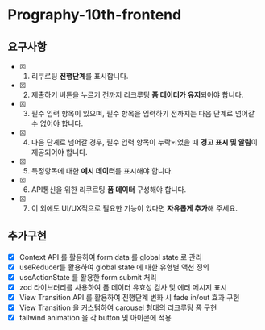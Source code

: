# Prography-10th-frontend

## 요구사항

- [x] 1. 리쿠르팅 **진행단계**를 표시합니다.
- [x] 2. 제출하기 버튼을 누르기 전까지 리크루팅 **폼 데이터가 유지**되어야 합니다.
- [x] 3. 필수 입력 항목이 있으며, 필수 항목을 입력하기 전까지는 다음 단계로 넘어갈 수 없어야 합니다.
- [x] 4. 다음 단계로 넘어갈 경우, 필수 입력 항목이 누락되었을 때 **경고 표시 및 알림**이 제공되어야 합니다.
- [x] 5. 특정항목에 대한 **예시 데이터**를 표시해야 합니다.
- [x] 6. API통신을 위한 리쿠르팅 **폼 데이터** 구성해야 합니다.
- [x] 7. 이 외에도 UI/UX적으로 필요한 기능이 있다면 **자유롭게 추가**해 주세요.

## 추가구현

- [x] Context API 를 활용하여 form data 를 global state 로 관리
- [x] useReducer를 활용하여 global state 에 대한 유형별 액션 정의
- [x] useActionState 를 활용한 form submit 처리
- [x] zod 라이브러리를 사용하여 폼 데이터 유효성 검사 및 에러 메시지 표시
- [x] View Transition API 를 활용하여 진행단계 변화 시 fade in/out 효과 구현
- [x] View Transition 을 커스텀하여 carousel 형태의 리크루팅 폼 구현
- [x] tailwind animation 을 각 button 및 아이콘에 적용
